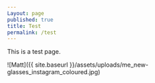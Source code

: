 ```yaml
---
Layout: page
published: true
title: Test
permalink: /test
---
```


This is a test page.

![Matt]({{ site.baseurl }}/assets/uploads/me_new-glasses_instagram_coloured.jpg)